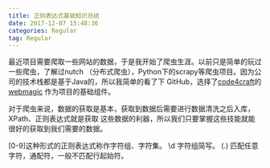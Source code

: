 ```yaml
---
title: 正则表达式基础知识总结
date: 2017-12-07 15:48:36
categories: Regular
tag: Regular
---
```

最近项目需要爬取一些网站的数据，于是我开始了爬虫生涯。以前只是简单的玩过一些爬虫，了解过nutch
（分布式爬虫），Python下的scrapy等爬虫项目。因为公司的技术栈都是基于Java的，所以我简单的看了下
GitHub，选择了[code4craft](https://github.com/code4craft)的[webmagic](https://github.com/code4craft/webmagic)
作为项目的基础组件。

对于爬虫来说，数据的获取是基本，获取到数据后需要进行数据清洗之后入库，XPath、正则表达式就是获取
这些数据的利器，所以我们只要掌握这些技能就能很好的获取到我们需要的数据。

[0-9]这种形式的正则表达式称作字符组、字符集。
\d 字符组简写。
(.) 匹配任意字符，通配符，一般不匹配行起始符。
